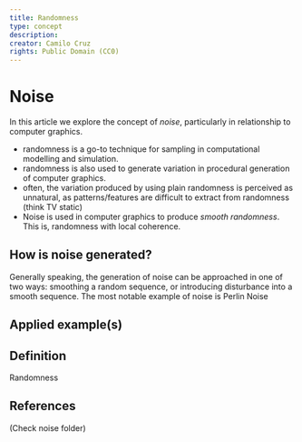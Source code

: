 ```yaml
---
title: Randomness
type: concept
description:
creator: Camilo Cruz
rights: Public Domain (CC0)
---
```


# Noise

In this article we explore the concept of _noise_, particularly in relationship to computer graphics.

- randomness is a go-to technique for sampling in computational modelling and simulation.
- randomness is also used to generate variation in procedural generation of computer graphics.
- often, the variation produced by using plain randomness is perceived as unnatural, as patterns/features are difficult to extract from randomness (think TV static)
- Noise is used in computer graphics to produce _smooth randomness_. This is, randomness with local coherence.

## How is noise generated?

Generally speaking, the generation of noise can be approached in one of two ways: smoothing a random sequence, or introducing disturbance into a smooth sequence. The most notable example of noise is Perlin Noise

## Applied example(s)

## Definition

Randomness

## References
(Check noise folder)